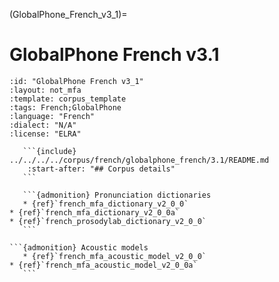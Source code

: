 
(GlobalPhone_French_v3_1)=
# GlobalPhone French v3.1

``````{corpus} GlobalPhone French v3.1
:id: "GlobalPhone French v3_1"
:layout: not_mfa
:template: corpus_template
:tags: French;GlobalPhone
:language: "French"
:dialect: "N/A"
:license: "ELRA"

   ```{include} ../../../../corpus/french/globalphone_french/3.1/README.md
    :start-after: "## Corpus details"
   ```

   ```{admonition} Pronunciation dictionaries
   * {ref}`french_mfa_dictionary_v2_0_0`
* {ref}`french_mfa_dictionary_v2_0_0a`
* {ref}`french_prosodylab_dictionary_v2_0_0`
   ```

```{admonition} Acoustic models
   * {ref}`french_mfa_acoustic_model_v2_0_0`
* {ref}`french_mfa_acoustic_model_v2_0_0a`
   ```
``````
